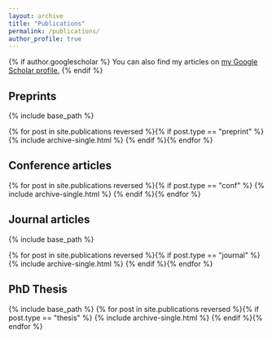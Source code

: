 ```yaml
---
layout: archive
title: "Publications"
permalink: /publications/
author_profile: true
---
```


{% if author.googlescholar %}
  You can also find my articles on <u><a href="{{author.googlescholar}}">my Google Scholar profile</a>.</u>
{% endif %}

## Preprints
{% include base_path %}

{% for post in site.publications reversed %}{% if post.type == "preprint" %}
  {% include archive-single.html %}
{% endif %}{% endfor %}

## Conference articles

{% for post in site.publications reversed %}{% if post.type == "conf" %}
  {% include archive-single.html %}
{% endif %}{% endfor %}

## Journal articles
{% include base_path %}

{% for post in site.publications reversed %}{% if post.type == "journal" %}
  {% include archive-single.html %}
{% endif %}{% endfor %}

## PhD Thesis
{% include base_path %}
{% for post in site.publications reversed %}{% if post.type == "thesis" %}
  {% include archive-single.html %}
{% endif %}{% endfor %}